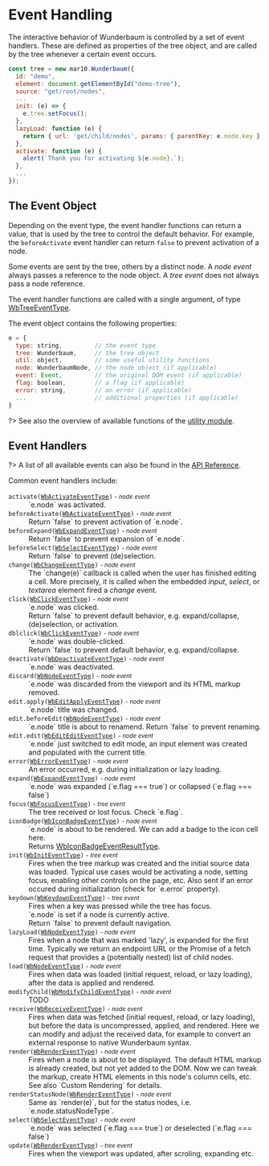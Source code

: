 # Event Handling

The interactive behavior of Wunderbaum is controlled by a set of event handlers.
These are defined as properties of the tree object, and are called by the tree
whenever a certain event occurs.

```js
const tree = new mar10.Wunderbaum({
  id: "demo",
  element: document.getElementById("demo-tree"),
  source: "get/root/nodes",
  ...
  init: (e) => {
    e.tree.setFocus();
  },
  lazyLoad: function (e) {
    return { url: 'get/child/nodes', params: { parentKey: e.node.key } };
  },
  activate: function (e) {
    alert(`Thank you for activating ${e.node}.`);
  },
  ...
});
```

## The Event Object

Depending on the event type, the event handler functions can return a value,
that is used by the tree to control the default behavior. For example, the
`beforeActivate` event handler can return `false` to prevent activation of a node.

Some events are sent by the tree, others by a distinct node.
A <i>node event</i> always passes a reference to the node object.
A <i>tree event</i> does not always pass a node reference.

The event handler functions are called with a single argument, of type
[WbTreeEventType](https://mar10.github.io/wunderbaum/api/interfaces/types.WbTreeEventType.html).

The event object contains the following properties:

```js
e = {
  type: string,         // the event type
  tree: Wunderbaum,     // the tree object
  util: object,         // some useful utility functions
  node: WunderbaumNode, // the node object (if applicable)
  event: Event,         // the original DOM event (if applicable)
  flag: boolean,        // a flag (if applicable)
  error: string,        // an error (if applicable)
  ...                   // additional properties (if applicable)
}
```

?> See also the overview of available functions of the
[utility module](https://mar10.github.io/wunderbaum/api/modules/util.html).

## Event Handlers

?> A list of all available events can also be found in the
[API Reference](https://mar10.github.io/wunderbaum/api/interfaces/wb_options.WunderbaumOptions.html).

Common event handlers include:

<dl>

<dt>
  <code>activate(<a href="https://mar10.github.io/wunderbaum/api/interfaces/types.WbActivateEventType.html">WbActivateEventType</a>)</code>
  <small>- <i>node event</i></small>
</dt> <dd>
  `e.node` was activated.
</dd>

<dt>
  <code>beforeActivate(<a href="https://mar10.github.io/wunderbaum/api/interfaces/types.WbActivateEventType.html">WbActivateEventType</a>)</code>
  <small>- <i>node event</i></small>
</dt> <dd>
  Return `false` to prevent activation of `e.node`.
</dd>

<dt>
  <code>beforeExpand(<a href="https://mar10.github.io/wunderbaum/api/interfaces/types.WbExpandEventType.html">WbExpandEventType</a>)</code>
  <small>- <i>node event</i></small>
</dt> <dd>
  Return `false` to prevent expansion of `e.node`.
</dd>

<dt>
  <code>beforeSelect(<a href="https://mar10.github.io/wunderbaum/api/interfaces/types.WbSelectEventType.html">WbSelectEventType</a>)</code>
  <small>- <i>node event</i></small>
</dt> <dd>
  Return `false` to prevent (de)selection.
</dd>

<dt>
  <code>change(<a href="https://mar10.github.io/wunderbaum/api/interfaces/types.WbChangeEventType.html">WbChangeEventType</a>)</code>
  <small>- <i>node event</i></small>
</dt> <dd>
  The `change(e)` callback is called when the user has finished editing a cell.
  More precisely, it is called when the embedded <i>input</i>, <i>select</i>, 
  or <i>textarea</i> element fired a <i>change</i> event.
</dd>

<dt>
  <code>click(<a href="https://mar10.github.io/wunderbaum/api/interfaces/types.WbClickEventType.html">WbClickEventType</a>)</code>
  <small>- <i>node event</i></small>
</dt> <dd>
  `e.node` was clicked. <br>
  Return `false` to prevent default behavior, e.g. expand/collapse, 
  (de)selection, or activation.
</dd>

<dt>
  <code>dblclick(<a href="https://mar10.github.io/wunderbaum/api/interfaces/types.WbClickEventType.html">WbClickEventType</a>)</code>
  <small>- <i>node event</i></small>
</dt> <dd>
  `e.node` was double-clicked. <br>
  Return `false` to prevent default behavior, e.g. expand/collapse.
</dd>

<dt>
  <code>deactivate(<a href="https://mar10.github.io/wunderbaum/api/interfaces/types.WbDeactivateEventType.html">WbDeactivateEventType</a>)</code>
  <small>- <i>node event</i></small>
</dt> <dd>
  `e.node` was deactivated.
</dd>

<dt>
  <code>discard(<a href="https://mar10.github.io/wunderbaum/api/interfaces/types.WbNodeEventType.html">WbNodeEventType</a>)</code>
  <small>- <i>node event</i></small>
</dt> <dd>
  `e.node` was discarded from the viewport and its HTML markup removed.
</dd>

<dt>
  <code>edit.apply(<a href="https://mar10.github.io/wunderbaum/api/interfaces/types.WbEditApplyEventType.html">WbEditApplyEventType</a>)</code>
  <small>- <i>node event</i></small>
</dt> <dd>
  `e.node` title was changed.
</dd>

<dt>
  <code>edit.beforeEdit(<a href="https://mar10.github.io/wunderbaum/api/interfaces/types.WbNodeEventType.html">WbNodeEventType</a>)</code>
  <small>- <i>node event</i></small>
</dt> <dd>
  `e.node` title is about to renamend. Return `false` to prevent renaming.
</dd>

<dt>
  <code>edit.edit(<a href="https://mar10.github.io/wunderbaum/api/interfaces/types.WbEditEditEventType.html">WbEditEditEventType</a>)</code>
  <small>- <i>node event</i></small>
</dt> <dd>
  `e.node` just switched to edit mode, an input element was created and populated with the current title.
</dd>

<dt>
  <code>error(<a href="https://mar10.github.io/wunderbaum/api/interfaces/types.WbErrorEventType.html">WbErrorEventType</a>)</code>
  <small>- <i>node event</i></small>
</dt> <dd>
  An error occurred, e.g. during initialization or lazy loading.
</dd>

<dt>
  <code>expand(<a href="https://mar10.github.io/wunderbaum/api/interfaces/types.WbExpandEventType.html">WbExpandEventType</a>)</code>
  <small>- <i>node event</i></small>
</dt> <dd>
  `e.node` was expanded (`e.flag === true`) or collapsed (`e.flag === false`)
</dd>

<dt>
  <code>focus(<a href="https://mar10.github.io/wunderbaum/api/interfaces/types.WbFocusEventType.html">WbFocusEventType</a>)</code>
  <small>- <i>tree event</i></small>
</dt> <dd>
  The tree received or lost focus. Check `e.flag`.
</dd>

<dt>
  <code>iconBadge(<a href="https://mar10.github.io/wunderbaum/api/interfaces/types.WbIconBadgeEventType.html) an">WbIconBadgeEventType</a>)</code>
  <small>- <i>node event</i></small>
</dt> <dd>
  `e.node` is about to be rendered. We can add a badge to the icon cell here. <br>
  Returns <a href="https://mar10.github.io/wunderbaum/api/interfaces/types.WbIconBadgeEventResultType.html">WbIconBadgeEventResultType</a>.
</dd>
  
<dt>
  <code>init(<a href="https://mar10.github.io/wunderbaum/api/interfaces/types.WbInitEventType.html">WbInitEventType</a>)</code>
  <small>- <i>tree event</i></small>
</dt> <dd>
  Fires when the tree markup was created and the initial source data was loaded.
  Typical use cases would be activating a node, setting focus, enabling other
  controls on the page, etc.
  Also sent if an error occured during initialization (check for `e.error` property).
</dd>

<dt>
  <code>keydown(<a href="https://mar10.github.io/wunderbaum/api/interfaces/types.WbKeydownEventType.html">WbKeydownEventType</a>)</code>
  <small>- <i>tree event</i></small>
</dt> <dd>
  Fires when a key was pressed while the tree has focus. <br>
  `e.node` is set if a node is currently active. <br>
  Return `false` to prevent default navigation.
</dd>

<dt>
  <code>lazyLoad(<a href="https://mar10.github.io/wunderbaum/api/interfaces/types.WbNodeEventType.html">WbNodeEventType</a>)</code>
  <small>- <i>node event</i></small>
</dt> <dd>
  Fires when a node that was marked 'lazy', is expanded for the first time.
  Typically we return an endpoint URL or the Promise of a fetch request that
  provides a (potentially nested) list of child nodes.
</dd>

<dt>
  <code>load(<a href="https://mar10.github.io/wunderbaum/api/interfaces/types.WbNodeEventType.html">WbNodeEventType</a>)</code>
  <small>- <i>node event</i></small>
</dt> <dd>
  Fires when data was loaded (initial request, reload, or lazy loading),
  after the data is applied and rendered.
</dd>

<dt>
  <code>modifyChild(<a href="https://mar10.github.io/wunderbaum/api/interfaces/types.WbModifyChildEventType.html">WbModifyChildEventType</a>)</code>
  <small>- <i>node event</i></small>
</dt> <dd>
  TODO
</dd>

<dt>
  <code>receive(<a href="https://mar10.github.io/wunderbaum/api/interfaces/types.WbReceiveEventType.html">WbReceiveEventType</a>)</code>
  <small>- <i>node event</i></small>
</dt> <dd>
  Fires when data was fetched (initial request, reload, or lazy loading),
  but before the data is uncompressed, applied, and rendered.
  Here we can modify and adjust the received data, for example to convert an
  external response to native Wunderbaum syntax.
</dd>

<dt>
  <code>render(<a href="https://mar10.github.io/wunderbaum/api/interfaces/types.WbRenderEventType.html">WbRenderEventType</a>)</code>
  <small>- <i>node event</i></small>
</dt> <dd>
  Fires when a node is about to be displayed.
  The default HTML markup is already created, but not yet added to the DOM.
  Now we can tweak the markup, create HTML elements in this node's column
  cells, etc. <br>
  See also `Custom Rendering` for details.
</dd>

<dt>
  <code>renderStatusNode(<a href="https://mar10.github.io/wunderbaum/api/interfaces/types.WbRenderEventType.html">WbRenderEventType</a>)</code>
  <small>- <i>node event</i></small>
</dt> <dd>
  Same as `render(e)`, but for the status nodes, i.e. `e.node.statusNodeType`.
</dd>

<dt>
  <code>select(<a href="https://mar10.github.io/wunderbaum/api/interfaces/types.WbSelectEventType.html">WbSelectEventType</a>)</code>
  <small>- <i>node event</i></small>
</dt> <dd>
  `e.node` was selected (`e.flag === true`) or deselected (`e.flag === false`)
</dd>

<dt>
  <code>update(<a href="https://mar10.github.io/wunderbaum/api/interfaces/types.WbRenderEventType.html">WbRenderEventType</a>)</code>
  <small>- <i>tree event</i></small>
</dt> <dd>
  Fires when the viewport was updated, after scroling, expanding etc.
</dd>

</dl>
